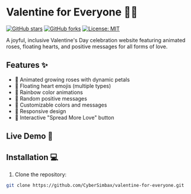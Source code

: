 # Valentine for Everyone 🌹💖

[![GitHub stars](https://img.shields.io/github/stars/CyberSimbax/valentine-for-everyone?style=social)](https://github.com/CyberSimbax/valentine-for-everyone)
[![GitHub forks](https://img.shields.io/github/forks/YourUsername/valentine-for-everyone?style=social)](https://github.com/CyberSimbax/valentine-for-everyone/fork)
[![License: MIT](https://img.shields.io/badge/License-MIT-pink.svg)](https://opensource.org/licenses/MIT)

A joyful, inclusive Valentine's Day celebration website featuring animated roses, floating hearts, and positive messages for all forms of love.

## Features ✨

- 🌹 Animated growing roses with dynamic petals
- 💖 Floating heart emojis (multiple types)
- 🌈 Rainbow color animations
- 📜 Random positive messages
- 🎨 Customizable colors and messages
- 📱 Responsive design
- 🎉 Interactive "Spread More Love" button

## Live Demo 🚀


## Installation 💻

1. Clone the repository:
```bash
git clone https://github.com/CyberSimbax/valentine-for-everyone.git